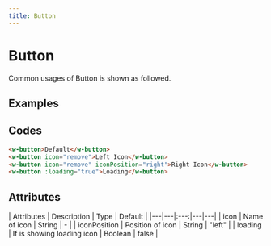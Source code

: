 ```yaml
---
title: Button
---
```


# Button

Common usages of Button is shown as followed.

## Examples
<ClientOnly>
  <general-button></general-button>
</ClientOnly>

## Codes
```html
<w-button>Default</w-button>
<w-button icon="remove">Left Icon</w-button>
<w-button icon="remove" iconPosition="right">Right Icon</w-button>
<w-button :loading="true">Loading</w-button>
```

## Attributes
| Attributes | Description | Type | Default |
|---|---|:---:|---|---|
| icon | Name of icon | String | - |
| iconPosition | Position of icon | String | "left" |
| loading | If is showing loading icon | Boolean | false |
